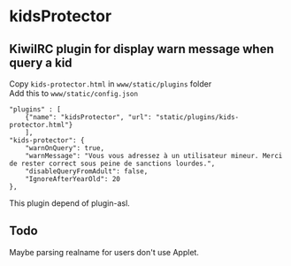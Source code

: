 # kidsProtector  

## KiwiIRC plugin for display warn message when query a kid  

Copy ```kids-protector.html``` in ```www/static/plugins``` folder  
Add this to ```www/static/config.json```  
```
"plugins" : [
    {"name": "kidsProtector", "url": "static/plugins/kids-protector.html"}
	],
"kids-protector": {
    "warnOnQuery": true,
    "warnMessage": "Vous vous adressez à un utilisateur mineur. Merci de rester correct sous peine de sanctions lourdes.",
    "disableQueryFromAdult": false,
    "IgnoreAfterYearOld": 20
},
```

This plugin depend of plugin-asl.  
  
## Todo  
Maybe parsing realname for users don't use Applet. 